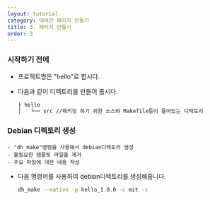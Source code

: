 ```yaml
---
layout: tutorial
category: 데비안 패키지 만들기
title: 3. 패키지 만들기
order: 3
---
```

### 시작하기 전에
- 프로젝트명은 "hello"로 합시다.
- 다음과 같이 디렉토리를 만들어 줍시다.

    ```bash
    ├ hello
    │   └── src //패키징 하기 위한 소스와 Makefile등이 들어있는 디렉토리
    ```

### Debian 디렉토리 생성
    - "dh_make"명령을 사용해서 debian디렉토리 생성
    - 불필요한 템플릿 파일을 제거
    - 주요 파일에 대한 내용 작성
- 다음 명령어를 사용하여 debian디렉토리를 생성해줍니다.
    ```bash
    dh_make --native -p hello_1.0.0 -c mit -s
   ```
